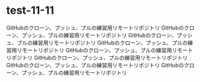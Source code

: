 # test-11-11

GitHubのクローン、プッシュ、プルの練習用リモートリポジトリ
GitHubのクローン、プッシュ、プルの練習用リモートリポジトリ
GitHubのクローン、プッシュ、プルの練習用リモートリポジトリ
GitHubのクローン、プッシュ、プルの練習用リモートリポジトリ
GitHubのクローン、プッシュ、プルの練習用リモートリポジトリ
GitHubのクローン、プッシュ、プルの練習用リモートリポジトリ
GitHubのクローン、プッシュ、プルの練習用リモートリポジトリ
GitHubのクローン、プッシュ、プルの練習用リモートリポジトリ